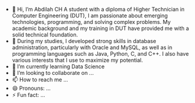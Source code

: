 - 👋 Hi, I’m Abdilah CH A student with a diploma of Higher Technician in Computer Engineering (DUT), I am passionate about emerging technologies, programming, and solving complex problems. My academic background and my training in DUT have provided me with a solid technical foundation.
- 👀 During my studies, I developed strong skills in database administration, particularly with Oracle and MySQL, as well as in programming languages such as Java, Python, C, and C++. I also have various interests that I use to maximize my potential.
- 🌱 I’m currently learning Data Science
- 💞️ I’m looking to collaborate on ...
- 📫 How to reach me ...
- 😄 Pronouns: ...
- ⚡ Fun fact: ...

<!---
A-chem/A-chem is a ✨ special ✨ repository because its `README.md` (this file) appears on your GitHub profile.
You can click the Preview link to take a look at your changes.
--->
